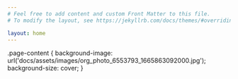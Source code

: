 ```yaml
---
# Feel free to add content and custom Front Matter to this file.
# To modify the layout, see https://jekyllrb.com/docs/themes/#overriding-theme-defaults

layout: home
---
```

<styles>
.page-content {
background-image: url('docs/assets/images/org_photo_6553793_1665863092000.jpg');
background-size: cover;
}
</styles>
